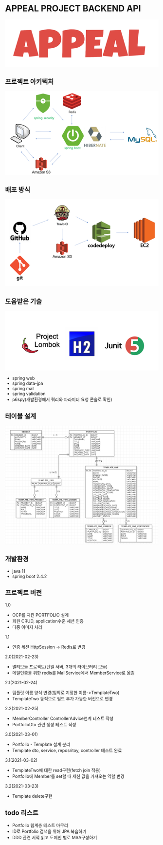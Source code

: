 # APPEAL PROJECT BACKEND API
![logo](./images/logo.PNG)


## 프로젝트 아키텍처
![architecture](./images/architecturev2.PNG)


## 배포 방식
![deploy](./images/deployv1.PNG)


## 도움받은 기술
![helper](./images/helperv2.PNG)

- spring web
- spring data-jpa
- spring mail
- spring validation
- p6spy(개발환경에서 쿼리와 파라미터 요청 콘솔로 확인)


## 테이블 설계
![er_diagram](./images/er_diagram4.PNG)


## 개발환경
- java 11
- spring boot 2.4.2


## 프로젝트 버전
1.0
- OCP를 지킨 PORTFOLIO 설계
- 회원 CRUD, application수준 세션 인증
- 다중 이미지 처리

1.1
- 인증 세션 HttpSession -> Redis로 변경

2.0(2021-02-23)
- 멀티모듈 프로젝트(단일 서버, 3개의 라이브러리 모듈)
- 메일인증을 위한 redis를 MailService에서 MemberService로 옮김

2.1(2021-02-24)
- 템플릿 이름 양식 변경(임의로 지정한 이름->TemplateTwo)
- TemplateTwo 동적으로 필드 추가 가능한 버전으로 변경

2.2(2021-02-25)
- MemberController ControllerAdvice연계 테스트 작성
- PortfolioDto 관련 생성 테스트 작성

3.0(2021-03-01)
- Portfolio - Template 설계 분리
- Template dto, service, reposritoy, controller 테스트 완료

3.1(2021-03-02)
- TemplateTwo에 대한 read구현(fetch join 적용)
- Portfolio에 Member를 set할 때 세션 값을 가져오는 역할 변경

3.2(2021-03-23)
- Template delete구현


## todo 리스트

- Portfolio 웹계층 테스트 마무리
- ID로 Portfolio 검색을 위해 JPA 복습하기
- DDD 관련 서적 읽고 도메인 별로 MSA구성하기




